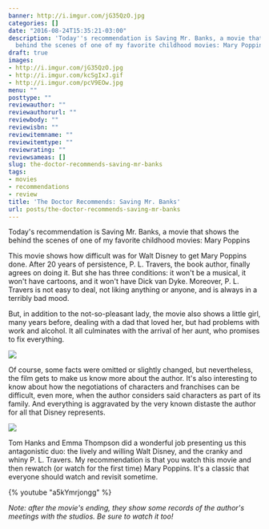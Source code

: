 ```yaml
---
banner: http://i.imgur.com/jG35QzO.jpg
categories: []
date: "2016-08-24T15:35:21-03:00"
description: 'Today''s recommendation is Saving Mr. Banks, a movie that shows the
  behind the scenes of one of my favorite childhood movies: Mary Poppins'
draft: true
images:
- http://i.imgur.com/jG35QzO.jpg
- http://i.imgur.com/kcSgIxJ.gif
- http://i.imgur.com/pcV9EOw.jpg
menu: ""
posttype: ""
reviewauthor: ""
reviewauthorurl: ""
reviewbody: ""
reviewisbn: ""
reviewitemname: ""
reviewitemtype: ""
reviewrating: ""
reviewsameas: []
slug: the-doctor-recommends-saving-mr-banks
tags:
- movies
- recommendations
- review
title: 'The Doctor Recommends: Saving Mr. Banks'
url: posts/the-doctor-recommends-saving-mr-banks
---
```


Today's recommendation is Saving Mr. Banks, a movie that shows the behind the scenes 
of one of my favorite childhood movies: Mary Poppins

<!--more-->

This movie shows how difficult was for Walt Disney to get Mary Poppins done. After 20 years of persistence, 
P. L. Travers, the book author, finally agrees on doing it. But she has three conditions: it won't be a musical, 
it won't have cartoons, and it won't have Dick van Dyke. 
Moreover, P. L. Travers is not easy to deal, not liking anything or anyone, and is always in a terribly bad mood.

But, in addition to the not-so-pleasant lady, the movie also shows a little girl, many years before, 
dealing with a dad that loved her, but had problems with work and alcohol. 
It all culminates with the arrival of her aunt, who promises to fix everything.

![](http://i.imgur.com/pcV9EOw.jpg)

Of course, some facts were omitted or slightly changed, but nevertheless, the film gets to make us know more about the author. 
It's also interesting to know about how the negotiations of characters and franchises can be difficult, even more, when 
the author considers said characters as part of its family. 
And everything is aggravated by the very known distaste the author for all that Disney represents.

![](http://i.imgur.com/kcSgIxJ.gif)

Tom Hanks and Emma Thompson did a wonderful job presenting us this antagonistic duo: 
the lively and willing Walt Disney, and the cranky and whiny P. L. Travers. 
My recommendation is that you watch this movie and then rewatch (or watch for the first time) Mary Poppins. 
It's a classic that everyone should watch and revisit sometime.

{% youtube "a5kYmrjongg" %}

_Note: after the movie's ending, they show some records of the author's meetings with the studios. Be sure to watch it too!_
